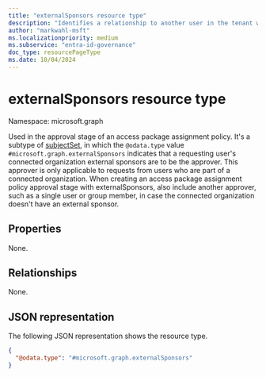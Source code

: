 ```yaml
---
title: "externalSponsors resource type"
description: "Identifies a relationship to another user in the tenant who can approve."
author: "markwahl-msft"
ms.localizationpriority: medium
ms.subservice: "entra-id-governance"
doc_type: resourcePageType
ms.date: 10/04/2024
---
```

# externalSponsors resource type

Namespace: microsoft.graph

Used in the approval stage of an access package assignment policy.
It's a subtype of [subjectSet](subjectset.md), in which the `@odata.type` value `#microsoft.graph.externalSponsors` indicates that a requesting user's connected organization external sponsors are to be the approver. This approver is only applicable to requests from users who are part of a connected organization.  When creating an access package assignment policy approval stage with externalSponsors, also include another approver, such as a single user or group member, in case the connected organization doesn't have an external sponsor.

## Properties

None.
## Relationships
None.
## JSON representation
The following JSON representation shows the resource type.
<!-- {
  "blockType": "resource",
  "@odata.type": "microsoft.graph.externalSponsors",
  "baseType": "microsoft.graph.subjectSet"
}
-->
``` json
{
  "@odata.type": "#microsoft.graph.externalSponsors"
}
```



